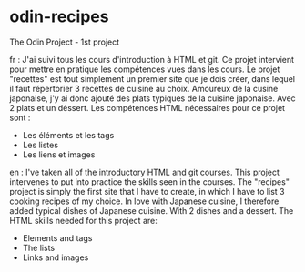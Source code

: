 # odin-recipes
The Odin Project - 1st project

fr :
J'ai suivi tous les cours d'introduction à HTML et git. Ce projet intervient pour mettre en pratique les compétences vues dans les cours. Le projet "recettes" est tout simplement un premier site que je dois créer, dans lequel il faut répertorier 3 recettes de cuisine au choix. Amoureux de la cusine japonaise, j'y ai donc ajouté des plats typiques de la cuisine japonaise. Avec 2 plats et un déssert. 
Les compétences HTML nécessaires pour ce projet sont : 
- Les éléments et les tags
- Les listes
- Les liens et images

en :
I've taken all of the introductory HTML and git courses. This project intervenes to put into practice the skills seen in the courses. The "recipes" project is simply the first site that I have to create, in which I have to list 3 cooking recipes of my choice. In love with Japanese cuisine, I therefore added typical dishes of Japanese cuisine. With 2 dishes and a dessert.
The HTML skills needed for this project are:
- Elements and tags
- The lists
- Links and images